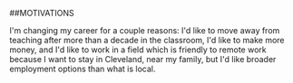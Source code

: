 ##MOTIVATIONS

I'm changing my career for a couple reasons: I'd like to move away from teaching after more than a decade in the classroom, I'd like to make more money, and I'd like to work in a field which is friendly to remote work because I want to stay in Cleveland, near my family, but I'd like broader employment options than what is local.
